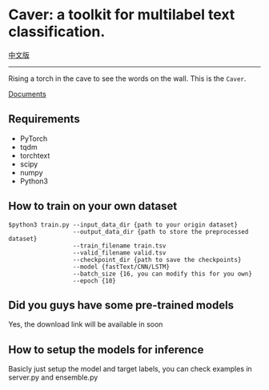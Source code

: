 # Caver: a toolkit for multilabel text classification.

[中文版](./README_zh.md)

---

Rising a torch in the cave to see the words on the wall. This is the `Caver`.

[Documents](https://guokr.github.io/Caver)

## Requirements

* PyTorch
* tqdm
* torchtext
* scipy
* numpy
* Python3

## How to train on your own dataset

```
$python3 train.py --input_data_dir {path to your origin dataset}
                  --output_data_dir {path to store the preprocessed dataset}
                  --train_filename train.tsv
                  --valid_filename valid.tsv
                  --checkpoint_dir {path to save the checkpoints}
                  --model {fastText/CNN/LSTM}
                  --batch_size {16, you can modify this for you own}
                  --epoch {10}

```

## Did you guys have some pre-trained models

Yes, the download link will be available in soon

## How to setup the models for inference

Basicly just setup the model and target labels, you can check examples in server.py and ensemble.py
